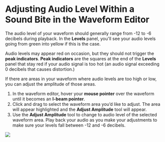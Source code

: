 # Adjusting Audio Level Within a Sound Bite in the Waveform Editor

The audio level of your waveform should generally range from -12 to -6 decibels during playback. In the **Levels** panel, you'll see your audio levels going from green into yellow if this is the case.

Audio levels may appear red on occasion, but they should not trigger the **peak indicators**. **Peak indicators** are the squares at the end of the **Levels** panel that stay red if your audio signal is too hot \(an audio signal exceeding 0 decibels that causes distortion.\)

If there are areas in your waveform where audio levels are too high or low, you can adjust the amplitude of those areas.

1. In the waveform editor, hover your **mouse pointer** over the waveform until it becomes an **I-beam pointer**. 
2. Click and drag to select the waveform area you’d like to adjust. The area will appear highlighted and the **Adjust Amplitude** tool will appear.
3. Use the **Adjust Amplitude** tool to change to audio level of the selected waveform area. Play back your audio as you make your adjustments to make sure your levels fall between -12 and -6 decibels.

![](https://github.com/jjloomis/adobe-audition-basics-remote-connection-to-ccl-edition/tree/b2470c14bd7a8447d88cafc4488838fe4c3352a2/.gitbook/assets/adjust-amplitude-internal-edit.png)

